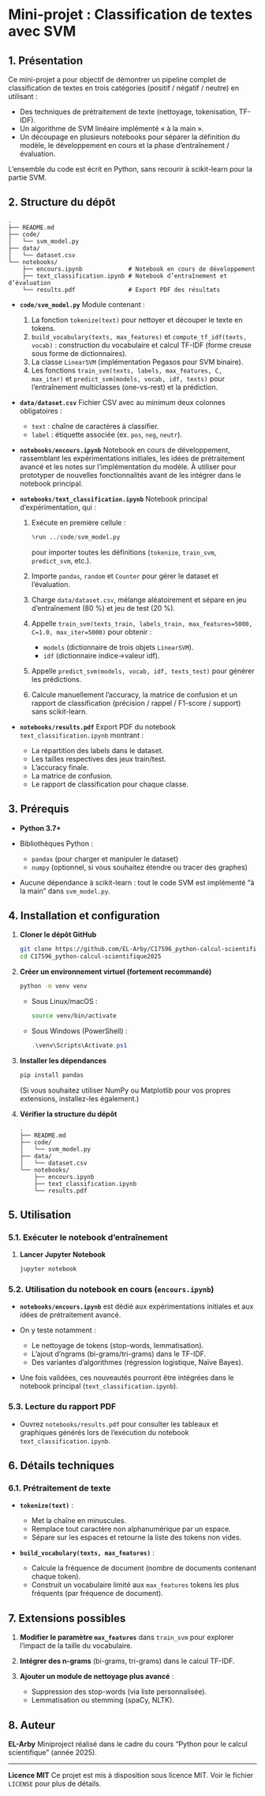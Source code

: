 # Mini-projet : Classification de textes avec SVM

## 1. Présentation

Ce mini-projet a pour objectif de démontrer un pipeline complet de classification de textes en trois catégories (positif / négatif / neutre) en utilisant :

* Des techniques de prétraitement de texte (nettoyage, tokenisation, TF-IDF).
* Un algorithme de SVM linéaire implémenté « à la main ».
* Un découpage en plusieurs notebooks pour séparer la définition du modèle, le développement en cours et la phase d’entraînement / évaluation.

L’ensemble du code est écrit en Python, sans recourir à scikit-learn pour la partie SVM.

## 2. Structure du dépôt

```
.
├── README.md
├── code/
│   └── svm_model.py
├── data/
│   └── dataset.csv
└── notebooks/
    ├── encours.ipynb             # Notebook en cours de développement
    ├── text_classification.ipynb # Notebook d’entraînement et d’évaluation
    └── results.pdf               # Export PDF des résultats
```

* **`code/svm_model.py`**
  Module contenant :

  1. La fonction `tokenize(text)` pour nettoyer et découper le texte en tokens.
  2. `build_vocabulary(texts, max_features)` et `compute_tf_idf(texts, vocab)` : construction du vocabulaire et calcul TF-IDF (forme creuse sous forme de dictionnaires).
  3. La classe `LinearSVM` (implémentation Pegasos pour SVM binaire).
  4. Les fonctions `train_svm(texts, labels, max_features, C, max_iter)` et `predict_svm(models, vocab, idf, texts)` pour l’entraînement multiclasses (one-vs-rest) et la prédiction.

* **`data/dataset.csv`**
  Fichier CSV avec au minimum deux colonnes obligatoires :

  * `text` : chaîne de caractères à classifier.
  * `label` : étiquette associée (ex. `pos`, `neg`, `neutr`).

 

* **`notebooks/encours.ipynb`**
  Notebook en cours de développement, rassemblant les expérimentations initiales, les idées de prétraitement avancé et les notes sur l’implémentation du modèle. À utiliser pour prototyper de nouvelles fonctionnalités avant de les intégrer dans le notebook principal.

* **`notebooks/text_classification.ipynb`**
  Notebook principal d’expérimentation, qui :

  1. Exécute en première cellule :

     ```python
     %run ../code/svm_model.py
     ```

     pour importer toutes les définitions (`tokenize`, `train_svm`, `predict_svm`, etc.).
  2. Importe `pandas`, `random` et `Counter` pour gérer le dataset et l’évaluation.
  3. Charge `data/dataset.csv`, mélange aléatoirement et sépare en jeu d’entraînement (80 %) et jeu de test (20 %).
  4. Appelle `train_svm(texts_train, labels_train, max_features=5000, C=1.0, max_iter=5000)` pour obtenir :

     * `models` (dictionnaire de trois objets `LinearSVM`).
     * `idf` (dictionnaire indice→valeur idf).
  5. Appelle `predict_svm(models, vocab, idf, texts_test)` pour générer les prédictions.
  6. Calcule manuellement l’accuracy, la matrice de confusion et un rapport de classification (précision / rappel / F1-score / support) sans scikit-learn.
  

* **`notebooks/results.pdf`**
  Export PDF du notebook `text_classification.ipynb` montrant :

  * La répartition des labels dans le dataset.
  * Les tailles respectives des jeux train/test.
  * L’accuracy finale.
  * La matrice de confusion.
  * Le rapport de classification pour chaque classe.


## 3. Prérequis

* **Python 3.7+**
* Bibliothèques Python :

  * `pandas` (pour charger et manipuler le dataset)
  * `numpy` (optionnel, si vous souhaitez étendre ou tracer des graphes)
* Aucune dépendance à scikit-learn : tout le code SVM est implémenté “à la main” dans `svm_model.py`.

## 4. Installation et configuration

1. **Cloner le dépôt GitHub**

   ```bash
   git clone https://github.com/EL-Arby/C17596_python-calcul-scientifique2025.git
   cd C17596_python-calcul-scientifique2025
   ```

2. **Créer un environnement virtuel (fortement recommandé)**

   ```bash
   python -m venv venv
   ```

   * Sous Linux/macOS :

     ```bash
     source venv/bin/activate
     ```
   * Sous Windows (PowerShell) :

     ```powershell
     .\venv\Scripts\Activate.ps1
     ```

3. **Installer les dépendances**

   ```bash
   pip install pandas
   ```

   (Si vous souhaitez utiliser NumPy ou Matplotlib pour vos propres extensions, installez-les également.)

4. **Vérifier la structure du dépôt**

   ```
   .
   ├── README.md
   ├── code/
   │   └── svm_model.py
   ├── data/
   │   └── dataset.csv
   └── notebooks/
       ├── encours.ipynb
       ├── text_classification.ipynb
       └── results.pdf
   ```

## 5. Utilisation

### 5.1. Exécuter le notebook d’entraînement

1. **Lancer Jupyter Notebook**

   ```bash
   jupyter notebook


### 5.2. Utilisation du notebook en cours (`encours.ipynb`)

* **`notebooks/encours.ipynb`** est dédié aux expérimentations initiales et aux idées de prétraitement avancé.
* On y teste notamment :

  * Le nettoyage de tokens (stop-words, lemmatisation).
  * L’ajout d’ngrams (bi-grams/tri-grams) dans le TF-IDF.
  * Des variantes d’algorithmes (régression logistique, Naïve Bayes).
* Une fois validées, ces nouveautés pourront être intégrées dans le notebook principal (`text_classification.ipynb`).

### 5.3. Lecture du rapport PDF

* Ouvrez `notebooks/results.pdf` pour consulter les tableaux et graphiques générés lors de l’exécution du notebook `text_classification.ipynb`.

## 6. Détails techniques

### 6.1. Prétraitement de texte

* **`tokenize(text)`** :

  * Met la chaîne en minuscules.
  * Remplace tout caractère non alphanumérique par un espace.
  * Sépare sur les espaces et retourne la liste des tokens non vides.

* **`build_vocabulary(texts, max_features)`** :

  * Calcule la fréquence de document (nombre de documents contenant chaque token).
  * Construit un vocabulaire limité aux `max_features` tokens les plus fréquents (par fréquence de document).


## 7. Extensions possibles

1. **Modifier le paramètre `max_features`** dans `train_svm` pour explorer l’impact de la taille du vocabulaire.
2. **Intégrer des n-grams** (bi-grams, tri-grams) dans le calcul TF-IDF.
3. **Ajouter un module de nettoyage plus avancé** :

   * Suppression des stop-words (via liste personnalisée).
   * Lemmatisation ou stemming (spaCy, NLTK).


## 8. Auteur

**EL-Arby**
Miniproject réalisé dans le cadre du cours “Python pour le calcul scientifique” (année 2025).

---

**Licence MIT**
Ce projet est mis à disposition sous licence MIT. Voir le fichier `LICENSE` pour plus de détails.
